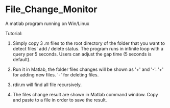 # File_Change_Monitor
A matlab program running on Win/Linux

Tutorial:

1. Simply copy 3 .m files to the root directory of the folder that you want to detect files' add / delete status. The program runs in infinite loop with a query per 5 seconds. Users can adjust the gap time (5 seconds is default).

2. Run it in Matlab, the folder files changes will be shown as '+' and '-'. '+' for adding new files. '-' for deleting files.

3. rdir.m will find all file recursively.

4. The files change result are shown in Matlab command window. Copy and paste to a file in order to save the result.
